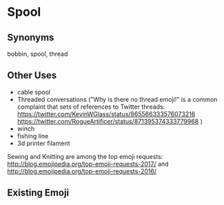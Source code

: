 # Spool

## Synonyms
bobbin, spool, thread

## Other Uses

+ cable spool
+ Threaded conversations ("Why is there no thread emoji!" is a common complaint that sets of references to Twitter threads: https://twitter.com/KevinWGlass/status/865566333576073216 https://twitter.com/RogueArtificer/status/871395374333779968 )
+ winch
+ fishing line
+ 3d printer filament

Sewing and Knitting are among the top emoji requests:
http://blog.emojipedia.org/top-emoji-requests-2017/ and http://blog.emojipedia.org/top-emoji-requests-2016/

## Existing Emoji

